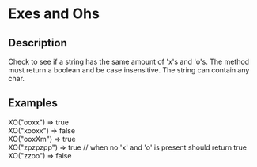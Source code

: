 # Exes and Ohs

## Description

Check to see if a string has the same amount of 'x's and 'o's. The method must return a boolean and be case insensitive. The string can contain any char.

## Examples

XO("ooxx") => true   
XO("xooxx") => false  
XO("ooxXm") => true  
XO("zpzpzpp") => true // when no 'x' and 'o' is present should return true  
XO("zzoo") => false  
